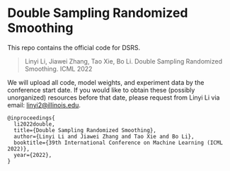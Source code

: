 # Double Sampling Randomized Smoothing

This repo contains the official code for DSRS.

> Linyi Li, Jiawei Zhang, Tao Xie, Bo Li. Double Sampling Randomized Smoothing. ICML 2022

We will upload all code, model weights, and experiment data by the conference start date. If you would like to obtain these (possibly unorganized) resources before that date, please request from Linyi Li via email: linyi2@illinois.edu.


```
@inproceedings{
  li2022double,
  title={Double Sampling Randomized Smoothing},
  author={Linyi Li and Jiawei Zhang and Tao Xie and Bo Li},
  booktitle={39th International Conference on Machine Learning (ICML 2022)},
  year={2022},
}
```
